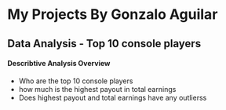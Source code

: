 # My Projects By Gonzalo Aguilar




## Data Analysis - Top 10 console players



#### Describtive Analysis Overview

- Who are the top 10 console players
- how much is the highest payout in total earnings
- Does highest payout and total earnings have any outlierss
